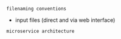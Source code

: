 ```filenaming conventions```
- input files (direct and via web interface)

```microservice architecture```
